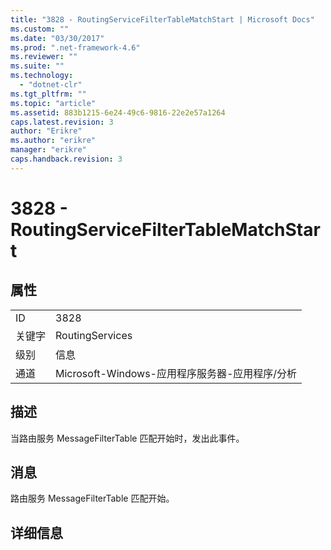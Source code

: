 ```yaml
---
title: "3828 - RoutingServiceFilterTableMatchStart | Microsoft Docs"
ms.custom: ""
ms.date: "03/30/2017"
ms.prod: ".net-framework-4.6"
ms.reviewer: ""
ms.suite: ""
ms.technology: 
  - "dotnet-clr"
ms.tgt_pltfrm: ""
ms.topic: "article"
ms.assetid: 883b1215-6e24-49c6-9816-22e2e57a1264
caps.latest.revision: 3
author: "Erikre"
ms.author: "erikre"
manager: "erikre"
caps.handback.revision: 3
---
```

# 3828 - RoutingServiceFilterTableMatchStart
## 属性  
  
|||  
|-|-|  
|ID|3828|  
|关键字|RoutingServices|  
|级别|信息|  
|通道|Microsoft\-Windows\-应用程序服务器\-应用程序\/分析|  
  
## 描述  
 当路由服务 MessageFilterTable 匹配开始时，发出此事件。  
  
## 消息  
 路由服务 MessageFilterTable 匹配开始。  
  
## 详细信息